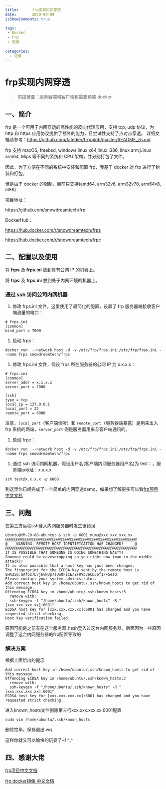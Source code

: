 ```yaml
---
title:      frp实现内网穿透
date:       2020-09-09
isShowComments: true

tags:
 - Docker
 - Frp
 - 网络
    
categories:
  - 记录
---
```


# frp实现内网穿透

> 前提概要：服务器端和客户端都需要预装 docker

## 一、简介

frp 是一个可用于内网穿透的高性能的反向代理应用，支持 tcp, udp 协议，为 http 和 https 应用协议提供了额外的能力，且尝试性支持了点对点穿透。 详细文档请参考：https://github.com/fatedier/frp/blob/master/README_zh.md

frp 支持 macOS, freebsd, windows,linux x64,linux i386, linux arm,Linux arm64, Mips 等不同的系统和 CPU 架构，并分别打包了文件。

因此，为了方便在不同的系统中安装和配置 frp，我基于 docker 对 frp 进行了封装和打包。

但是由于 docker 的限制，目前只支持(amd64, arm32v6, arm32v70, arm64v8, i386)

项目地址：

https://github.com/snowdreamtech/frp

DockerHub：

https://hub.docker.com/r/snowdreamtech/frps

https://hub.docker.com/r/snowdreamtech/frpc

## 二、配置以及使用

将 **frps** 及 **frps.ini** 放到具有公网 IP 的机器上。

将 **frpc** 及 **frpc.ini** 放到处于内网环境的机器上。

### 通过 ssh 访问公司内网机器

1. 修改 frps.ini 文件，这里使用了最简化的配置，设置了 frp 服务器端接收客户端流量的端口：

```
# frps.ini
[common]
bind_port = 7000
```

1. 启动 frps：

```
docker run  --network host -d -v /etc/frp/frps.ini:/etc/frp/frps.ini --name frps snowdreamtech/frps
```

1. 修改 frpc.ini 文件，假设 frps 所在服务器的公网 IP 为 x.x.x.x：

```
# frpc.ini
[common]
server_addr = x.x.x.x
server_port = 7000

[ssh]
type = tcp
local_ip = 127.0.0.1
local_port = 22
remote_port = 6000
```

注意，`local_port`（客户端侦听）和 `remote_port`（服务器端暴露）是用来出入 frp 系统的两端，`server_port` 则是服务器用来与客户端通讯的。

1. 启动 frpc：

```shell
docker run  --network host -d -v /etc/frp/frpc.ini:/etc/frp/frpc.ini --name frpc snowdreamtech/frpc
```

1. 通过 ssh 访问内网机器，假设用户名(客户端内网服务器用户名)为 test：，服务端ip地址：x.x.x.x

```shell
ssh test@x.x.x.x -p 6000
```

到这里你已经完成了一个简单的内网穿透demo，如果想了解更多可以看[frp项目中文文档](https://github.com/fatedier/frp/blob/master/README_zh.md#功能说明)

## 三、问题

在第三方远程ssh登入内网服务器时发生该错误

```
ubuntu@VM-28-88-ubuntu:~$ ssh -p 6001 mumu@xxx.xxx.xxx.xx
@@@@@@@@@@@@@@@@@@@@@@@@@@@@@@@@@@@@@@@@@@@@@@@@@@@@@@@@@@@
@    WARNING: REMOTE HOST IDENTIFICATION HAS CHANGED!     @
@@@@@@@@@@@@@@@@@@@@@@@@@@@@@@@@@@@@@@@@@@@@@@@@@@@@@@@@@@@
IT IS POSSIBLE THAT SOMEONE IS DOING SOMETHING NASTY!
Someone could be eavesdropping on you right now (man-in-the-middle attack)!
It is also possible that a host key has just been changed.
The fingerprint for the ECDSA key sent by the remote host is
SHA256:aAfoz7L7j6vNUp7sUwOFiCE/ZF0VbveCDJ6f1/+5ezQ.
Please contact your system administrator.
Add correct host key in /home/ubuntu/.ssh/known_hosts to get rid of this message.
Offending ECDSA key in /home/ubuntu/.ssh/known_hosts:3
  remove with:
  ssh-keygen -f "/home/ubuntu/.ssh/known_hosts" -R "[xxx.xxx.xxx.xx]:6001"
ECDSA host key for [xxx.xxx.xxx.xx]:6001 has changed and you have requested strict checking.
Host key verification failed.
```

原因可能是之前有在这个服务器上ssh登入过这台内网服务器，后面因为一些原因调整了这台内网服务器的frp配置导致的

### 解决方案

根据上面给出的提示

```
Add correct host key in /home/ubuntu/.ssh/known_hosts to get rid of this message.
Offending ECDSA key in /home/ubuntu/.ssh/known_hosts:3
  remove with:
  ssh-keygen -f "/home/ubuntu/.ssh/known_hosts" -R "[xxx.xxx.xxx.xx]:6001"
ECDSA host key for [xxx.xxx.xxx.xx]:6001 has changed and you have requested strict checking.
```

进入known_hosts文件删除第三行xxx.xxx.xxx.xx:6001配置

```shell
sudo vim /home/ubuntu/.ssh/known_hosts
```

删除完毕，保存退出:wq

这样你就又可以愉快的玩耍了~! ^_^

## 四、感谢大佬

[frp项目中文文档](https://github.com/fatedier/frp/blob/master/README_zh.md)

[frp docker镜像 中文文档](https://www.itcoder.tech/posts/docker-frp/)

